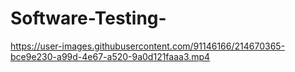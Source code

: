 # Software-Testing-
https://user-images.githubusercontent.com/91146166/214670365-bce9e230-a99d-4e67-a520-9a0d121faaa3.mp4
